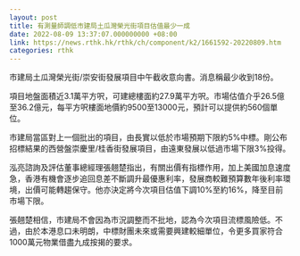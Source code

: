 ```yaml
---
layout: post
title: 有測量師調低市建局土瓜灣榮光街項目估值最少一成
date: 2022-08-09 13:37:07.000000000 +08:00
link: https://news.rthk.hk/rthk/ch/component/k2/1661592-20220809.htm
categories: rthk
---
```


市建局土瓜灣榮光街/崇安街發展項目中午截收意向書。消息稱最少收到18份。

項目地盤面積近3.1萬平方呎，可建總樓面約27.9萬平方呎。市場估值介乎26.5億至36.2億元，每平方呎樓面地價約9500至13000元，預計可以提供約560個單位。

市建局當區對上一個批出的項目，由長實以低於市場預期下限約5%中標。剛公布招標結果的西營盤崇慶里/桂香街發展項目，由遠東發展以低過市場下限3%投得。

泓亮諮詢及評估董事總經理張翹楚指出，有關出價有指標作用，加上美國加息速度急，香港有機會逐步追回息差不斷調升最優惠利率，發展商較難預算數年後利率環境，出價可能轉趨保守。他亦決定將今次項目估值下調10%至約16%，降至目前市場下限。

張翹楚相信，市建局不會因為市況調整而不批地，認為今次項目流標風險低。不過，由於本港息口未明朗，中標財團未來或需要興建較細單位，令更多買家符合1000萬元物業借盡九成按揭的要求。
